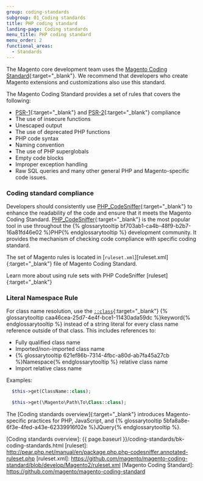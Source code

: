 ```yaml
---
group: coding-standards
subgroup: 01_Coding standards
title: PHP coding standard
landing-page: Coding standards
menu_title: PHP coding standard
menu_order: 2
functional_areas:
  - Standards
---
```


The Magento core development team uses the [Magento Coding Standard](https://github.com/magento/magento-coding-standard){:target="_blank"}. We recommend that developers who create Magento extensions and customizations also use this standard.

The Magento Coding Standard provides a set of rules that covers the following:
* [PSR-1]{:target="_blank"} and [PSR-2]{:target="_blank"} compliance
* The use of insecure functions
* Unescaped output
* The use of deprecated PHP functions
* PHP code syntax
* Naming convention
* The use of PHP superglobals
* Empty code blocks
* Improper exception handling
* Raw SQL queries and many other general PHP and Magento-specific code issues.

### Coding standard compliance

Developers should consistently use [PHP_CodeSniffer]{:target="_blank"} to enhance the readability of the code and ensure that it meets the Magento Coding Standard. [PHP_CodeSniffer]{:target="_blank"} is the most popular tool in use throughout the {% glossarytooltip bf703ab1-ca4b-48f9-b2b7-16a81fd46e02 %}PHP{% endglossarytooltip %} development community.
It provides the mechanism of checking code compliance with specific coding standard.

The set of Magento rules is located in [`ruleset.xml`][ruleset.xml]{:target="_blank"} file of Magento Coding Standard.

Learn more about using rule sets with PHP CodeSniffer [ruleset]{:target="_blank"}

### Literal Namespace Rule

For class name resolution, use the [`::class`](http://php.net/manual/en/language.oop5.basic.php#language.oop5.basic.class.class){:target="_blank"} {% glossarytooltip caa46cea-25d7-4e4f-bce1-11430ada59dc %}keyword{% endglossarytooltip %} instead of a string literal for every class name reference outside of that class.
This includes references to:

* Fully qualified class name
* Imported/non-imported class name
* {% glossarytooltip 621ef86b-7314-4fbc-a80d-ab7fa45a27cb %}Namespace{% endglossarytooltip %} relative class name
* Import relative class name

Examples:

```php
  $this->get(ClassName::class);
```

```php
  $this->get(\Magento\Path\To\Class::class);
```

The [Coding standards overview]{:target="_blank"} introduces Magento-specific practices for PHP, JavaScript, and {% glossarytooltip 5bfa8a8e-6f3e-4fed-a43e-62339916f02e %}JQuery{% endglossarytooltip %}.

<!-- LINKS -->

[PHP_CodeSniffer]: http://pear.php.net/manual/en/package.php.php-codesniffer.faq.php
[PSR-1]: http://www.php-fig.org/psr/psr-1/
[PSR-2]: http://www.php-fig.org/psr/psr-2/
[Coding standards overview]: {{ page.baseurl }}/coding-standards/bk-coding-standards.html
[ruleset]: http://pear.php.net/manual/en/package.php.php-codesniffer.annotated-ruleset.php
[ruleset.xml]: https://github.com/magento/magento-coding-standard/blob/develop/Magento2/ruleset.xml
[Magento Coding Standard]: https://github.com/magento/magento-coding-standard
